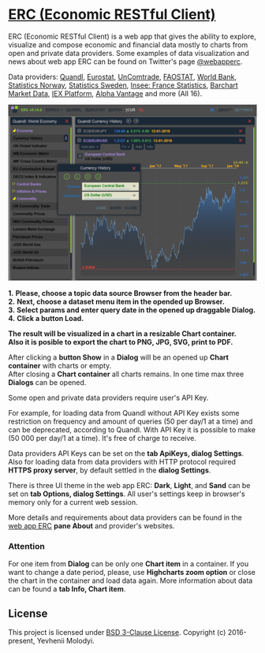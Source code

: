 # [ERC (Economic RESTful Client)](https://zhnzhn.github.io)
ERC (Economic RESTful Client) is a web app that gives the ability to explore, visualize and compose economic and financial data mostly to charts from open and private data providers. Some examples of data visualization and news about web app ERC can be found on Twitter's page [@webapperc](https://twitter.com/webapperc).   

Data providers: [Quandl](https://www.quandl.com), [Eurostat](http://ec.europa.eu/eurostat/web/main/home), [UnComtrade](https://comtrade.un.org), [FAOSTAT](http://www.fao.org/faostat/en/#data/), [World Bank](https://data.worldbank.org/), [Statistics Norway](http://www.ssb.no/en), [Statistics Sweden](https://www.scb.se/en), [Insee: France Statistics](https://www.insee.fr/en/accueil), [Barchart Market Data](https://www.barchartmarketdata.com), [IEX Platform](https://iextrading.com/developer/), [Alpha Vantage](https://www.alphavantage.co) and more (All 16).   

![alt text](screencast/erc-currency-example.png?raw=true "Currency History")

**1.** **Please, choose a topic data source Browser from the header bar.**  
**2.** **Next, choose a dataset menu item in the opended up Browser.**   
**3.** **Select params and enter query date in the opened up draggable Dialog.**   
**4.** **Click a button Load.**   

**The result will be visualized in a chart in a resizable Chart container.**  
**Also it is posible to export the chart to PNG, JPG, SVG, print to PDF.**  

After clicking a **button Show** in a **Dialog** will be an opened up **Chart container** with charts or empty.   
After closing a **Chart container** all charts remains. In one time max three **Dialogs** can be opened.

Some open and private data providers require user's API Key.   

For example, for loading data from Quandl without API Key exists some restriction on frequency and amount of queries (50 per day/1 at a time) and can be deprecated, according to Quandl.
With API Key it is possible to make (50 000 per day/1 at a time). It's free of charge to receive.  

Data providers API Keys can be set on the **tab ApiKeys, dialog Settings**. Also for loading data from data providers with HTTP protocol required **HTTPS proxy server**, by default settled in the **dialog Settings**.  

There is three UI theme in the web app ERC: **Dark**, **Light**, and **Sand** can be set on **tab Options, dialog Settings**. All user's settings keep in browser's memory only for a current web session.  

More details and requirements about data providers can be found in the [web app ERC](https://zhnzhn.github.io) **pane About** and provider's websites.  

### Attention
For one item from **Dialog** can be only one **Chart item** in a container. 
If you want to change a date period, please, use **Highcharts zoom option** or close the chart in the container and load data again.
More information about data can be found a **tab Info, Chart item**.

## License
This project is licensed under [BSD 3-Clause License](http://opensource.org/licenses/BSD-3-Clause). Copyright (c) 2016-present, Yevhenii Molodyi.


